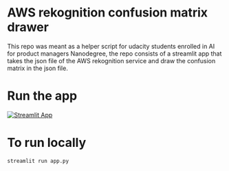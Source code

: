 # AWS rekognition confusion matrix drawer

This repo was meant as a helper script for udacity students enrolled in AI for product managers Nanodegree, the repo consists of a streamlit app that takes the json file of the AWS rekognition service and draw the confusion matrix in the json file.

# Run the app

[![Streamlit App](https://static.streamlit.io/badges/streamlit_badge_black_white.svg)](https://aws-rekognition-confusion-matrix-drawer.streamlit.app/)

# To run locally

```python
streamlit run app.py
```


